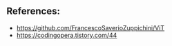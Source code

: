 
## References:
- https://github.com/FrancescoSaverioZuppichini/ViT
- https://codingopera.tistory.com/44